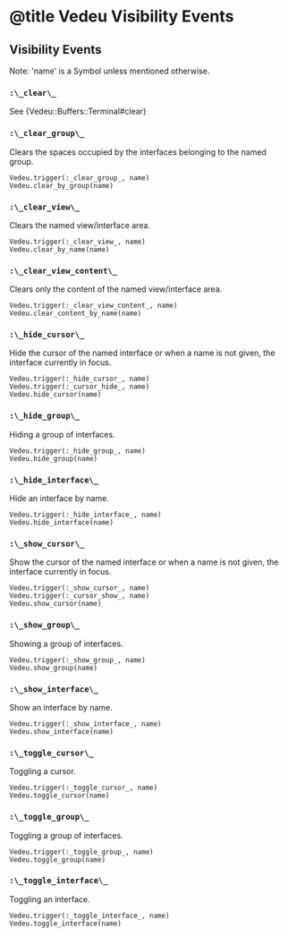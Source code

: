# @title Vedeu Visibility Events

## Visibility Events

Note: 'name' is a Symbol unless mentioned otherwise.

### `:\_clear\_`
See {Vedeu::Buffers::Terminal#clear}

### `:\_clear_group\_`
Clears the spaces occupied by the interfaces belonging to the named
group.

    Vedeu.trigger(:_clear_group_, name)
    Vedeu.clear_by_group(name)

### `:\_clear_view\_`
Clears the named view/interface area.

    Vedeu.trigger(:_clear_view_, name)
    Vedeu.clear_by_name(name)

### `:\_clear_view_content\_`
Clears only the content of the named view/interface area.

    Vedeu.trigger(:_clear_view_content_, name)
    Vedeu.clear_content_by_name(name)

### `:\_hide_cursor\_`
Hide the cursor of the named interface or when a name is not given,
the interface currently in focus.

    Vedeu.trigger(:_hide_cursor_, name)
    Vedeu.trigger(:_cursor_hide_, name)
    Vedeu.hide_cursor(name)

### `:\_hide_group\_`
Hiding a group of interfaces.

    Vedeu.trigger(:_hide_group_, name)
    Vedeu.hide_group(name)

### `:\_hide_interface\_`
Hide an interface by name.

    Vedeu.trigger(:_hide_interface_, name)
    Vedeu.hide_interface(name)

### `:\_show_cursor\_`
Show the cursor of the named interface or when a name is not given,
the interface currently in focus.

    Vedeu.trigger(:_show_cursor_, name)
    Vedeu.trigger(:_cursor_show_, name)
    Vedeu.show_cursor(name)

### `:\_show_group\_`
Showing a group of interfaces.

    Vedeu.trigger(:_show_group_, name)
    Vedeu.show_group(name)

### `:\_show_interface\_`
Show an interface by name.

    Vedeu.trigger(:_show_interface_, name)
    Vedeu.show_interface(name)

### `:\_toggle_cursor\_`
Toggling a cursor.

    Vedeu.trigger(:_toggle_cursor_, name)
    Vedeu.toggle_cursor(name)

### `:\_toggle_group\_`
Toggling a group of interfaces.

    Vedeu.trigger(:_toggle_group_, name)
    Vedeu.toggle_group(name)

### `:\_toggle_interface\_`
Toggling an interface.

    Vedeu.trigger(:_toggle_interface_, name)
    Vedeu.toggle_interface(name)
